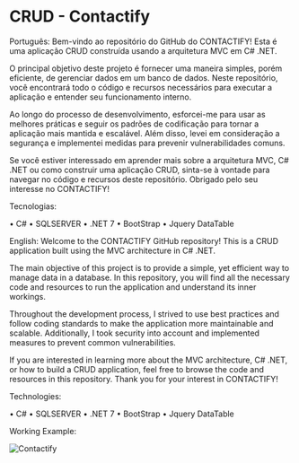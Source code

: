 # CRUD - Contactify

Português: 
Bem-vindo ao repositório do GitHub do CONTACTIFY! Esta é uma aplicação CRUD construída usando a arquitetura MVC em C# .NET.

O principal objetivo deste projeto é fornecer uma maneira simples, porém eficiente, de gerenciar dados em um banco de dados. Neste repositório, você encontrará todo o código e recursos necessários para executar a aplicação e entender seu funcionamento interno.

Ao longo do processo de desenvolvimento, esforcei-me para usar as melhores práticas e seguir os padrões de codificação para tornar a aplicação mais mantida e escalável. Além disso, levei em consideração a segurança e implementei medidas para prevenir vulnerabilidades comuns.

Se você estiver interessado em aprender mais sobre a arquitetura MVC, C# .NET ou como construir uma aplicação CRUD, sinta-se à vontade para navegar no código e recursos deste repositório. Obrigado pelo seu interesse no CONTACTIFY!

Tecnologias:

• C# • SQLSERVER • .NET 7 • BootStrap • Jquery DataTable


English: 
Welcome to the CONTACTIFY GitHub repository! This is a CRUD application built using the MVC architecture in C# .NET.

The main objective of this project is to provide a simple, yet efficient way to manage data in a database. In this repository, you will find all the necessary code and resources to run the application and understand its inner workings.

Throughout the development process, I strived to use best practices and follow coding standards to make the application more maintainable and scalable. Additionally, I took security into account and implemented measures to prevent common vulnerabilities.

If you are interested in learning more about the MVC architecture, C# .NET, or how to build a CRUD application, feel free to browse the code and resources in this repository. Thank you for your interest in CONTACTIFY!


Technologies:

• C#
• SQLSERVER
• .NET 7
• BootStrap
• Jquery DataTable


Working Example:

![Contactify](https://user-images.githubusercontent.com/100042388/230700867-3f7e17f0-a641-4bd7-944a-32336dcdc2b0.gif)
